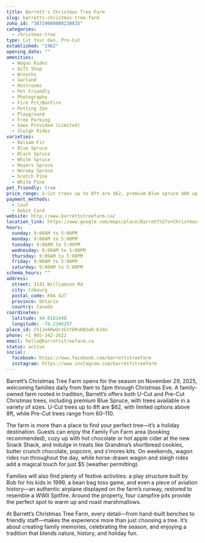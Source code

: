 ```yaml
---
title: Barrett's Christmas Tree Farm
slug: barretts-christmas-tree-farm
zoho_id: "38729000000230835"
categories:
  - christmas-tree
type: Cut Your Own, Pre-Cut
established: "1962"
opening_date: ""
amenities:
  - Wagon Rides
  - Gift Shop
  - Wreaths
  - Garland
  - Restrooms
  - Pet Friendly
  - Photography
  - Fire Pit/Bonfire
  - Petting Zoo
  - Playground
  - Free Parking
  - Saws Provided (Limited)
  - Sleigh Rides
varieties:
  - Balsam Fir
  - Blue Spruce
  - Black Spruce
  - White Spruce
  - Meyers Spruce
  - Norway Spruce
  - Scotch Pine
  - White Pine
pet_friendly: true
price_range: U-Cut trees up to 8ft are $62, premium Blue spruce $80 up to 8ft
payment_methods:
  - Cash
  - Debit Card
website: http://www.barrettstreefarm.ca/
location_link: https://www.google.com/maps/place/Barrett%27s+Christmas+Tree+Farm/@44.018144799999995,-78.2346297,14z/data=!4m8!1m2!2m1!1sBarrett%27s+Christmas+Tree+Farm!3m4!1s0x89d5c6cc51f0c17b:0xda258a3fc0b6a5b3!8m2!3d44.018144799999995!4d-78.2346297
hours:
  sunday: 9:00AM to 5:00PM
  monday: 9:00AM to 5:00PM
  tuesday: 9:00AM to 5:00PM
  wednesday: 9:00AM to 5:00PM
  thursday: 9:00AM to 5:00PM
  friday: 9:00AM to 5:00PM
  saturday: 9:00AM to 5:00PM
schema_hours: ""
address:
  street: 3141 Williamson Rd
  city: Cobourg
  postal_code: K9A 4J7
  province: Ontario
  country: Canada
coordinates:
  latitude: 44.0181448
  longitude: -78.2346297
place_id: ChIJe8HwUczG1YkRs6W2wD-KJdo
phone: +1 905-342-2622
email: hello@barrettstreefarm.ca
status: active
social:
  facebook: https://www.facebook.com/barrettstreefarm
  instagram: https://www.instagram.com/barrettstreefarm
---
```


Barrett’s Christmas Tree Farm opens for the season on November 29, 2025, welcoming families daily from 9am to 5pm through Christmas Eve. A family-owned farm rooted in tradition, Barrett’s offers both U-Cut and Pre-Cut Christmas trees, including premium Blue Spruce, with trees available in a variety of sizes. U-Cut trees up to 8ft are $62, with limited options above 8ft, while Pre-Cut trees range from $60–$110.

The farm is more than a place to find your perfect tree—it’s a holiday destination. Guests can enjoy the Family Fun Farm area (booking recommended), cozy up with hot chocolate or hot apple cider at the new Snack Shack, and indulge in treats like Grandma’s shortbread cookies, butter crunch chocolate, popcorn, and s’mores kits. On weekends, wagon rides run throughout the day, while horse-drawn wagon and sleigh rides add a magical touch for just $5 (weather permitting).

Families will also find plenty of festive activities: a play structure built by Bob for his kids in 1999, a bean bag toss game, and even a piece of aviation history—an authentic airplane displayed on the farm’s runway, restored to resemble a WWII Spitfire. Around the property, four campfire pits provide the perfect spot to warm up and roast marshmallows.

At Barrett’s Christmas Tree Farm, every detail—from hand-built benches to friendly staff—makes the experience more than just choosing a tree. It’s about creating family memories, celebrating the season, and enjoying a tradition that blends nature, history, and holiday fun.
